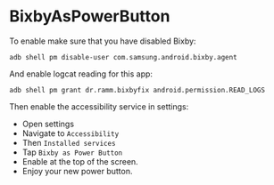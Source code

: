 # BixbyAsPowerButton

To enable make sure that you have disabled Bixby:
```shell script
adb shell pm disable-user com.samsung.android.bixby.agent
```

And enable logcat reading for this app:
```shell script
adb shell pm grant dr.ramm.bixbyfix android.permission.READ_LOGS
```


Then enable the accessibility service in settings:
- Open settings
- Navigate to `Accessibility`
- Then `Installed services`
- Tap `Bixby as Power Button`
- Enable at the top of the screen.
- Enjoy your new power button.
